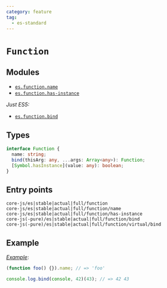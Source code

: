 ```yaml
---
category: feature
tag:
  - es-standard
---
```


# `Function`

## Modules

- [`es.function.name`](https://github.com/zloirock/core-js/blob/master/packages/core-js/modules/es.function.name.js)
- [`es.function.has-instance`](https://github.com/zloirock/core-js/blob/master/packages/core-js/modules/es.function.has-instance.js)

_Just ES5:_

- [`es.function.bind`](https://github.com/zloirock/core-js/blob/master/packages/core-js/modules/es.function.bind.js)

## Types

```ts
interface Function {
  name: string;
  bind(thisArg: any, ...args: Array<any>): Function;
  [Symbol.hasInstance](value: any): boolean;
}
```

## Entry points

```
core-js/es|stable|actual|full/function
core-js/es|stable|actual|full/function/name
core-js/es|stable|actual|full/function/has-instance
core-js(-pure)/es|stable|actual|full/function/bind
core-js(-pure)/es|stable|actual|full/function/virtual/bind
```

## Example

[_Example_](https://goo.gl/zqu3Wp):

```js
(function foo() {}).name; // => 'foo'

console.log.bind(console, 42)(43); // => 42 43
```
